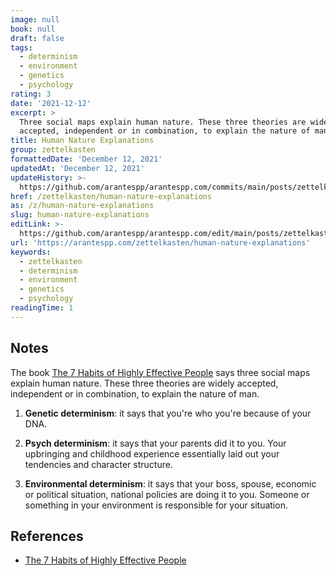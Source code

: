 ```yaml
---
image: null
book: null
draft: false
tags:
  - determinism
  - environment
  - genetics
  - psychology
rating: 3
date: '2021-12-12'
excerpt: >
  Three social maps explain human nature. These three theories are widely
  accepted, independent or in combination, to explain the nature of man.
title: Human Nature Explanations
group: zettelkasten
formattedDate: 'December 12, 2021'
updatedAt: 'December 12, 2021'
updateHistory: >-
  https://github.com/arantespp/arantespp.com/commits/main/posts/zettelkasten/human-nature-explanations.md
href: /zettelkasten/human-nature-explanations
as: /z/human-nature-explanations
slug: human-nature-explanations
editLink: >-
  https://github.com/arantespp/arantespp.com/edit/main/posts/zettelkasten/human-nature-explanations.md
url: 'https://arantespp.com/zettelkasten/human-nature-explanations'
keywords:
  - zettelkasten
  - determinism
  - environment
  - genetics
  - psychology
readingTime: 1
---
```


## Notes

The book [The 7 Habits of Highly Effective People](/books/the-7-habits-of-highly-effective-people) says three social maps explain human nature. These three theories are widely accepted, independent or in combination, to explain the nature of man.

1. **Genetic determinism**: it says that you're who you're because of your DNA.

1. **Psych determinism**: it says that your parents did it to you. Your upbringing and childhood experience essentially laid out your tendencies and character structure.

1. **Environmental determinism**: it says that your boss, spouse, economic or political situation, national policies are doing it to you. Someone or something in your environment is responsible for your situation.

## References

- [The 7 Habits of Highly Effective People](/books/the-7-habits-of-highly-effective-people)
